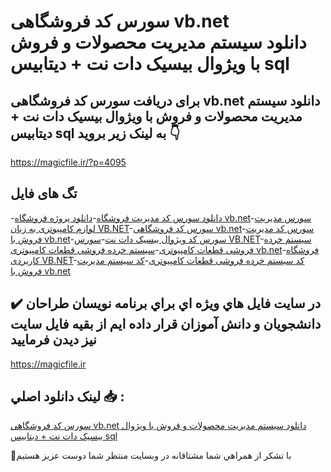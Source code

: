 # سورس کد فروشگاهی vb.net دانلود سیستم مدیریت محصولات و فروش با ویژوال بیسیک دات نت + دیتابیس sql

## برای دریافت سورس کد فروشگاهی vb.net دانلود سیستم مدیریت محصولات و فروش با ویژوال بیسیک دات نت + دیتابیس sql به لینک زیر بروید 👇

https://magicfile.ir/?p=4095

## تگ های فایل

-[دانلود سورس کد مدیریت فروشگاه](https://magicfile.ir/product/%d8%b3%d9%88%d8%b1%d8%b3-%da%a9%d8%af-%d9%81%d8%b1%d9%88%d8%b4%da%af%d8%a7%d9%87%db%8c-vbnet/)-[دانلود پروژه فروشگاه vb.net](https://magicfile.ir/product/%d8%b3%d9%88%d8%b1%d8%b3-%da%a9%d8%af-%d9%81%d8%b1%d9%88%d8%b4%da%af%d8%a7%d9%87%db%8c-vbnet/)-[سورس مدیریت لوازم کامپیوتری به زبان VB.NET](https://magicfile.ir/product/%d8%b3%d9%88%d8%b1%d8%b3-%da%a9%d8%af-%d9%81%d8%b1%d9%88%d8%b4%da%af%d8%a7%d9%87%db%8c-vbnet/)-[سورس کد فروشگاهی vb.net](https://magicfile.ir/product/%d8%b3%d9%88%d8%b1%d8%b3-%da%a9%d8%af-%d9%81%d8%b1%d9%88%d8%b4%da%af%d8%a7%d9%87%db%8c-vbnet/)-[سورس کد مدیریت فروش با vb.net](https://magicfile.ir/product/%d8%b3%d9%88%d8%b1%d8%b3-%da%a9%d8%af-%d9%81%d8%b1%d9%88%d8%b4%da%af%d8%a7%d9%87%db%8c-vbnet/)-[سورس کد ویژوال بیسیک دات نت](https://magicfile.ir/product/%d8%b3%d9%88%d8%b1%d8%b3-%da%a9%d8%af-%d9%81%d8%b1%d9%88%d8%b4%da%af%d8%a7%d9%87%db%8c-vbnet/)-[سورس VB.NET](https://magicfile.ir/product/%d8%b3%d9%88%d8%b1%d8%b3-%da%a9%d8%af-%d9%81%d8%b1%d9%88%d8%b4%da%af%d8%a7%d9%87%db%8c-vbnet/)-[سیستم خرده فروشی قطعات کامپیوتری](https://magicfile.ir/product/%d8%b3%d9%88%d8%b1%d8%b3-%da%a9%d8%af-%d9%81%d8%b1%d9%88%d8%b4%da%af%d8%a7%d9%87%db%8c-vbnet/)-[سیستم خرده فروشی قطعات کامپیوتری vb.net](https://magicfile.ir/product/%d8%b3%d9%88%d8%b1%d8%b3-%da%a9%d8%af-%d9%81%d8%b1%d9%88%d8%b4%da%af%d8%a7%d9%87%db%8c-vbnet/)-[فروشگاه کاربردی VB.NET](https://magicfile.ir/product/%d8%b3%d9%88%d8%b1%d8%b3-%da%a9%d8%af-%d9%81%d8%b1%d9%88%d8%b4%da%af%d8%a7%d9%87%db%8c-vbnet/)-[کد سیستم خرده فروشی قطعات کامپیوتری](https://magicfile.ir/product/%d8%b3%d9%88%d8%b1%d8%b3-%da%a9%d8%af-%d9%81%d8%b1%d9%88%d8%b4%da%af%d8%a7%d9%87%db%8c-vbnet/)-[کد سیستم مدیریت فروش با vb.net](https://magicfile.ir/product/%d8%b3%d9%88%d8%b1%d8%b3-%da%a9%d8%af-%d9%81%d8%b1%d9%88%d8%b4%da%af%d8%a7%d9%87%db%8c-vbnet/)

## ✔️ در سايت فايل هاي ويژه اي براي برنامه نويسان طراحان دانشجويان و دانش آموزان قرار داده ايم از بقيه فايل سايت نيز ديدن فرماييد

https://magicfile.ir


## لينک دانلود اصلي 📥 :

[سورس کد فروشگاهی vb.net دانلود سیستم مدیریت محصولات و فروش با ویژوال بیسیک دات نت + دیتابیس sql](https://magicfile.ir/product/%d8%b3%d9%88%d8%b1%d8%b3-%da%a9%d8%af-%d9%81%d8%b1%d9%88%d8%b4%da%af%d8%a7%d9%87%db%8c-vbnet/) 


🙏با تشکر از همراهي شما مشتاقانه در وبسایت منتظر شما دوست عزیز هستیم

